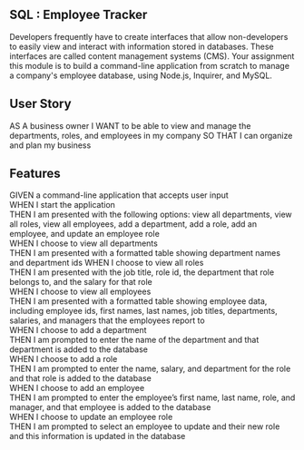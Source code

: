 ## SQL : Employee Tracker

Developers frequently have to create interfaces that allow non-developers to easily view and interact with information stored in databases. These interfaces are called content management systems (CMS). Your assignment this module is to build a command-line application from scratch to manage a company's employee database, using Node.js, Inquirer, and MySQL.

## User Story

AS A business owner
I WANT to be able to view and manage the departments, roles, and employees in my company
SO THAT I can organize and plan my business

## Features

GIVEN a command-line application that accepts user input\
WHEN I start the application\
THEN I am presented with the following options: view all departments, view all roles, view all employees, add a department, add a role, add an employee, and update an employee role\
WHEN I choose to view all departments\
THEN I am presented with a formatted table showing department names and department ids
WHEN I choose to view all roles\
THEN I am presented with the job title, role id, the department that role belongs to, and the salary for that role\
WHEN I choose to view all employees\
THEN I am presented with a formatted table showing employee data, including employee ids, first names, last names, job titles, departments, salaries, and managers that the employees report to\
WHEN I choose to add a department\
THEN I am prompted to enter the name of the department and that department is added to the database\
WHEN I choose to add a role\
THEN I am prompted to enter the name, salary, and department for the role and that role is added to the database\
WHEN I choose to add an employee\
THEN I am prompted to enter the employee’s first name, last name, role, and manager, and that employee is added to the database\
WHEN I choose to update an employee role\
THEN I am prompted to select an employee to update and their new role and this information is updated in the database
